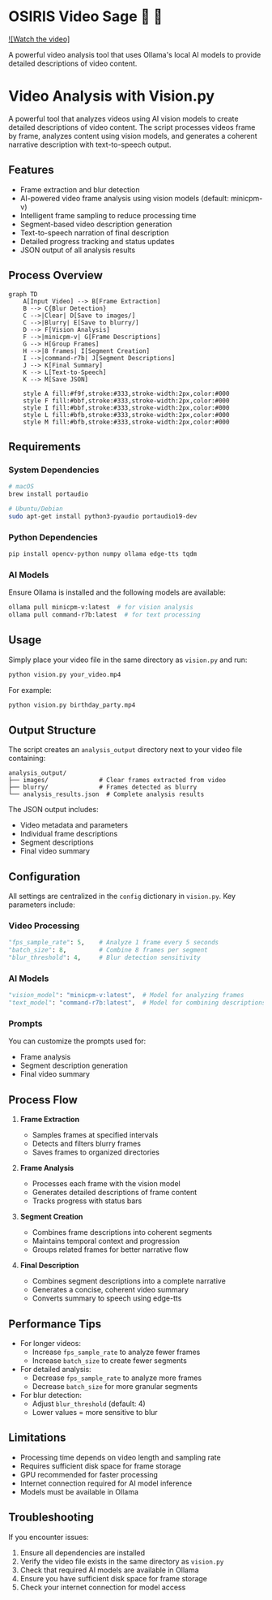 # OSIRIS Video Sage 🎥 🤖

[![Watch the video]]([https://raw.githubusercontent.com/username/repository/branch/path/to/video.mp4](https://github.com/deonblaauw/OSIRIS/assets/readme_vid.mp4))

A powerful video analysis tool that uses Ollama's local AI models to provide detailed descriptions of video content.

# Video Analysis with Vision.py

A powerful tool that analyzes videos using AI vision models to create detailed descriptions of video content. The script processes videos frame by frame, analyzes content using vision models, and generates a coherent narrative description with text-to-speech output.

## Features

- Frame extraction and blur detection
- AI-powered video frame analysis using vision models (default: minicpm-v)
- Intelligent frame sampling to reduce processing time
- Segment-based video description generation
- Text-to-speech narration of final description
- Detailed progress tracking and status updates
- JSON output of all analysis results

## Process Overview

```mermaid
graph TD
    A[Input Video] --> B[Frame Extraction]
    B --> C{Blur Detection}
    C -->|Clear| D[Save to images/]
    C -->|Blurry| E[Save to blurry/]
    D --> F[Vision Analysis]
    F -->|minicpm-v| G[Frame Descriptions]
    G --> H[Group Frames]
    H -->|8 frames| I[Segment Creation]
    I -->|command-r7b| J[Segment Descriptions]
    J --> K[Final Summary]
    K --> L[Text-to-Speech]
    K --> M[Save JSON]
    
    style A fill:#f9f,stroke:#333,stroke-width:2px,color:#000
    style F fill:#bbf,stroke:#333,stroke-width:2px,color:#000
    style I fill:#bbf,stroke:#333,stroke-width:2px,color:#000
    style L fill:#bfb,stroke:#333,stroke-width:2px,color:#000
    style M fill:#bfb,stroke:#333,stroke-width:2px,color:#000
```

## Requirements

### System Dependencies
```bash
# macOS
brew install portaudio

# Ubuntu/Debian
sudo apt-get install python3-pyaudio portaudio19-dev
```

### Python Dependencies
```bash
pip install opencv-python numpy ollama edge-tts tqdm
```

### AI Models
Ensure Ollama is installed and the following models are available:
```bash
ollama pull minicpm-v:latest  # for vision analysis
ollama pull command-r7b:latest  # for text processing
```

## Usage

Simply place your video file in the same directory as `vision.py` and run:
```bash
python vision.py your_video.mp4
```

For example:
```bash
python vision.py birthday_party.mp4
```

## Output Structure

The script creates an `analysis_output` directory next to your video file containing:

```
analysis_output/
├── images/              # Clear frames extracted from video
├── blurry/              # Frames detected as blurry
└── analysis_results.json  # Complete analysis results
```

The JSON output includes:
- Video metadata and parameters
- Individual frame descriptions
- Segment descriptions
- Final video summary

## Configuration

All settings are centralized in the `config` dictionary in `vision.py`. Key parameters include:

### Video Processing
```python
"fps_sample_rate": 5,    # Analyze 1 frame every 5 seconds
"batch_size": 8,         # Combine 8 frames per segment
"blur_threshold": 4,     # Blur detection sensitivity
```

### AI Models
```python
"vision_model": "minicpm-v:latest",  # Model for analyzing frames
"text_model": "command-r7b:latest",  # Model for combining descriptions
```

### Prompts
You can customize the prompts used for:
- Frame analysis
- Segment description generation
- Final video summary

## Process Flow

1. **Frame Extraction**
   - Samples frames at specified intervals
   - Detects and filters blurry frames
   - Saves frames to organized directories

2. **Frame Analysis**
   - Processes each frame with the vision model
   - Generates detailed descriptions of frame content
   - Tracks progress with status bars

3. **Segment Creation**
   - Combines frame descriptions into coherent segments
   - Maintains temporal context and progression
   - Groups related frames for better narrative flow

4. **Final Description**
   - Combines segment descriptions into a complete narrative
   - Generates a concise, coherent video summary
   - Converts summary to speech using edge-tts

## Performance Tips

- For longer videos:
  - Increase `fps_sample_rate` to analyze fewer frames
  - Increase `batch_size` to create fewer segments
- For detailed analysis:
  - Decrease `fps_sample_rate` to analyze more frames
  - Decrease `batch_size` for more granular segments
- For blur detection:
  - Adjust `blur_threshold` (default: 4)
  - Lower values = more sensitive to blur

## Limitations

- Processing time depends on video length and sampling rate
- Requires sufficient disk space for frame storage
- GPU recommended for faster processing
- Internet connection required for AI model inference
- Models must be available in Ollama

## Troubleshooting

If you encounter issues:
1. Ensure all dependencies are installed
2. Verify the video file exists in the same directory as `vision.py`
3. Check that required AI models are available in Ollama
4. Ensure you have sufficient disk space for frame storage
5. Check your internet connection for model access 
